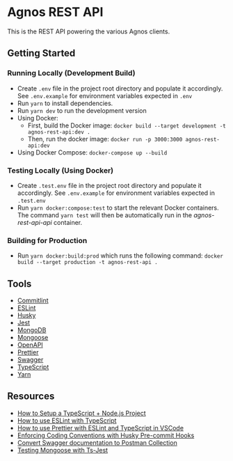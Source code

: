 # Agnos REST API

This is the REST API powering the various Agnos clients.

## Getting Started

### Running Locally (Development Build)

- Create `.env` file in the project root directory and populate it accordingly. See `.env.example` for environment variables expected in `.env`
- Run `yarn` to install dependencies.
- Run `yarn dev` to run the development version
- Using Docker:
  - First, build the Docker image: `docker build --target development -t agnos-rest-api:dev .`
  - Then, run the docker image: `docker run -p 3000:3000 agnos-rest-api:dev`
- Using Docker Compose: `docker-compose up --build`

### Testing Locally (Using Docker)

- Create `.test.env` file in the project root directory and populate it accordingly. See `.env.example` for environment variables expected in `.test.env`
- Run `yarn docker:compose:test` to start the relevant Docker containers. The command `yarn test` will then be automatically run in the _agnos-rest-api-api_ container.

### Building for Production

- Run `yarn docker:build:prod` which runs the following command: `docker build --target production -t agnos-rest-api .`

## Tools

- [Commitlint](https://commitlint.js.org/#/)
- [ESLint](https://eslint.org/)
- [Husky](https://github.com/typicode/husky)
- [Jest](https://jestjs.io/)
- [MongoDB](https://www.mongodb.com/)
- [Mongoose](https://mongoosejs.com/)
- [OpenAPI](https://www.openapis.org/)
- [Prettier](https://prettier.io/)
- [Swagger](https://swagger.io/)
- [TypeScript](https://www.typescriptlang.org/)
- [Yarn](https://yarnpkg.com/)

## Resources

- [How to Setup a TypeScript + Node.js Project](https://khalilstemmler.com/blogs/typescript/node-starter-project)
- [How to use ESLint with TypeScript](https://khalilstemmler.com/blogs/typescript/eslint-for-typescript)
- [How to use Prettier with ESLint and TypeScript in VSCode](https://khalilstemmler.com/blogs/tooling/prettier)
- [Enforcing Coding Conventions with Husky Pre-commit Hooks](https://khalilstemmler.com/blogs/tooling/enforcing-husky-precommit-hooks)
- [Convert Swagger documentation to Postman Collection](https://medium.com/c-sharp-progarmming/convert-swagger-documentation-to-postman-collection-d67fc95c7b14)
- [Testing Mongoose with Ts-Jest](https://dev.to/dinckan_berat/testing-mongoose-with-ts-jest-264f)
